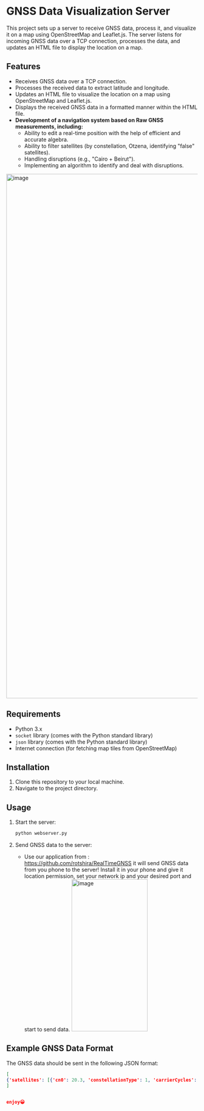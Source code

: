 # GNSS Data Visualization Server

This project sets up a server to receive GNSS data, process it, and visualize it on a map using OpenStreetMap and Leaflet.js. The server listens for incoming GNSS data over a TCP connection, processes the data, and updates an HTML file to display the location on a map.

## Features
- Receives GNSS data over a TCP connection.
- Processes the received data to extract latitude and longitude.
- Updates an HTML file to visualize the location on a map using OpenStreetMap and Leaflet.js.
- Displays the received GNSS data in a formatted manner within the HTML file.
- **Development of a navigation system based on Raw GNSS measurements, including:**
  - Ability to edit a real-time position with the help of efficient and accurate algebra.
  - Ability to filter satellites (by constellation, Otzena, identifying "false" satellites).
  - Handling disruptions (e.g., "Cairo + Beirut").
  - Implementing an algorithm to identify and deal with disruptions.

<img width="1379" alt="image" src="https://github.com/user-attachments/assets/c1d6abfc-884f-42d2-965f-889441f8313c">

## Requirements

- Python 3.x
- `socket` library (comes with the Python standard library)
- `json` library (comes with the Python standard library)
- Internet connection (for fetching map tiles from OpenStreetMap)

## Installation

1. Clone this repository to your local machine.
2. Navigate to the project directory.

## Usage

1. Start the server:
    ```sh
    python webserver.py
    ```

2. Send GNSS data to the server:
    - Use our application from : https://github.com/rotshira/RealTimeGNSS
      it will send GNSS data from you phone to the server!
      Install it in your phone and give it location permission, set your network ip and your desired port and start to send data.
      <img width="200" height ="400" alt = "image" src = "https://github.com/user-attachments/assets/6a552ce4-5f0e-4b47-b5c4-5bb0babfd126">


## Example GNSS Data Format

The GNSS data should be sent in the following JSON format:
```json
[
{'satellites': [{'cn0': 20.3, 'constellationType': 1, 'carrierCycles': -9223372036854775808, 'svid': 5, 'accumulatedDeltaRangeState': 16, 'receivedSvTimeNanos': 416019336245364, 'pseudorangeRateUncertaintyMetersPerSecond': 5.930500030517578, 'accumulatedDeltaRangeMeters': 0.0, 'accumulatedDeltaRangeUncertaintyMeters': 0.0, 'snrInDb': 0.0, 'carrierFrequencyHz': 1575420030.0, 'receivedSvTimeUncertaintyNanos': 922, 'carrierPhaseUncertainty': 0.0, 'automaticGainControlLevelDb': -52.0, 'doppler': -96.6311264038086, 'multipathIndicator': 0, 'timeOffsetNanos': 0.0, 'carrierPhase': 0.0, 'state': 16399, 'pseudorangeRate': -96.6311264038086}, {'cn0': 33.4, 'constellationType': 1, 'carrierCycles': -9223372036854775808, 'svid': 13, 'accumulatedDeltaRangeState': 16, 'receivedSvTimeNanos': 416019335883656, 'pseudorangeRateUncertaintyMetersPerSecond': 0.20000000298023224, 'accumulatedDeltaRangeMeters': -0.0, 'accumulatedDeltaRangeUncertaintyMeters': 1902.917772949835, 'snrInDb': 0.0, 'carrierFrequencyHz': 1575420030.0, 'receivedSvTimeUncertaintyNanos': 16, 'carrierPhaseUncertainty': 0.0, 'automaticGainControlLevelDb': -52.0, 'doppler': -536.3464965820312, 'multipathIndicator': 0, 'timeOffsetNanos': 0.0, 'carrierPhase': 0.0, 'state': 16399, 'pseudorangeRate': -536.3464965820312}, {'cn0': 20.0, 'constellationType': 1, 'carrierCycles': -9223372036854775808, 'svid': 30, 'accumulatedDeltaRangeState': 16, 'receivedSvTimeNanos': 416019340754013, 'pseudorangeRateUncertaintyMetersPerSecond': 5.906500339508057, 'accumulatedDeltaRangeMeters': 0.0, 'accumulatedDeltaRangeUncertaintyMeters': 0.0, 'snrInDb': 0.0, 'carrierFrequencyHz': 1575420030.0, 'receivedSvTimeUncertaintyNanos': 922, 'carrierPhaseUncertainty': 0.0, 'automaticGainControlLevelDb': -52.0, 'doppler': 69.17174530029297, 'multipathIndicator': 0, 'timeOffsetNanos': 0.0, 'carrierPhase': 0.0, 'state': 16399, 'pseudorangeRate': 69.17174530029297}, {'cn0': 22.8, 'constellationType': 6, 'carrierCycles': -9223372036854775808, 'svid': 7, 'accumulatedDeltaRangeState': 16, 'receivedSvTimeNanos': 416019326258819, 'pseudorangeRateUncertaintyMetersPerSecond': 4.878500461578369, 'accumulatedDeltaRangeMeters': 0.0, 'accumulatedDeltaRangeUncertaintyMeters': 0.0, 'snrInDb': 0.0, 'carrierFrequencyHz': 1575420030.0, 'receivedSvTimeUncertaintyNanos': 61, 'carrierPhaseUncertainty': 0.0, 'automaticGainControlLevelDb': -55.0, 'doppler': -397.7803955078125, 'multipathIndicator': 0, 'timeOffsetNanos': 0.0, 'carrierPhase': 0.0, 'state': 23567, 'pseudorangeRate': -397.7803955078125}], 'altitude': 243.59999084472656, 'latitude': 32.2871894, 'longitude': 35.0780821}
]


enjoy😀


